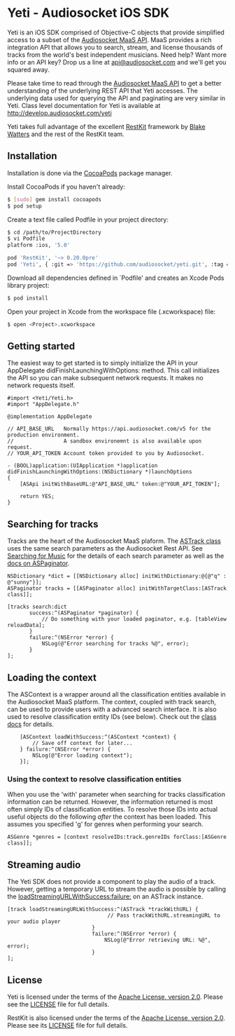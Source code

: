 # Yeti - Audiosocket iOS SDK

Yeti is an iOS SDK comprised of Objective-C objects that provide simplified access to a
subset of the [Audiosocket MaaS API](http://http://develop.audiosocket.com/).
MaaS provides a rich integration API that allows you to search, stream, and license
thousands of tracks from the world's best
independent musicians. Need help? Want more info or an API key?
Drop us a line at api@audiosocket.com and we'll get you squared away.

Please take time to read through the [Audiosocket MaaS API](http://http://develop.audiosocket.com/) to get
a better understanding of the underlying REST API that Yeti accesses.
The underlying data used for querying the API and paginating are very similar in Yeti.
Class level documentation for Yeti is available at http://develop.audiosocket.com/yeti

Yeti takes full advantage of the excellent [RestKit](https://github.com/RestKit/RestKit)
framework  by [Blake Watters](http://twitter.com/blakewatters) and the rest of the RestKit team.

## Installation

Installation is done via the [CocoaPods](http://cocoapods.org/) package manager.

Install CocoaPods if you haven't already:

``` bash
$ [sudo] gem install cocoapods
$ pod setup
```

Create a text file called Podfile in your project directory:

``` bash
$ cd /path/to/ProjectDirectory
$ vi Podfile
platform :ios, '5.0'

pod 'RestKit', '~> 0.20.0pre'
pod 'Yeti', { :git => 'https://github.com/audiosocket/yeti.git', :tag => 'v0.2.0' }
```

Download all dependencies defined in `Podfile' and creates an Xcode Pods library project:

``` bash
$ pod install
```

Open your project in Xcode from the workspace file (.xcworkspace) file:

``` bash
$ open <Project>.xcworkspace
```

## Getting started

The easiest way to get started is to simply initialize the API in your
AppDelegate didFinishLaunchingWithOptions: method. This call initializes the API
so you can make subsequent network requests. It makes no network requests itself.

```
#import <Yeti/Yeti.h>
#import "AppDelegate.h"

@implementation AppDelegate

// API_BASE_URL   Normally https://api.audiosocket.com/v5 for the production environment.
//                A sandbox environemnt is also available upon request.
// YOUR_API_TOKEN Account token provided to you by Audiosocket.

- (BOOL)application:(UIApplication *)application didFinishLaunchingWithOptions:(NSDictionary *)launchOptions
{
    [ASApi initWithBaseURL:@"API_BASE_URL" token:@"YOUR_API_TOKEN"];

    return YES;
}
```

## Searching for tracks

Tracks are the heart of the Audiosocket MaaS plaform. The
[ASTrack class](http://develop.audiosocket.com/yeti/Classes/ASTrack.html) uses the same search parameters
as the Audiosocket Rest API. See [Searching for Music](http://develop.audiosocket.com/v5-api#searching)
for the details of each search parameter as well as the
[docs on ASPaginator](http://develop.audiosocket.com/yeti/Classes/ASPaginator.html).

```
NSDictionary *dict = [[NSDictionary alloc] initWithDictionary:@{@"q" : @"sunny"}];
ASPaginator tracks = [[ASPaginator alloc] initWithTargetClass:[ASTrack class]];

[tracks search:dict
       success:^(ASPaginator *paginator) {
           // Do something with your loaded paginator, e.g. [tableView reloadData];
       }
       failure:^(NSError *error) {
           NSLog(@"Error searching for tracks %@", error);
       }
];
```

## Loading the context

The ASContext is a wrapper around all the classification entities available in the Audiosocket MaaS platform.
The context, coupled with track search, can be used to provide users with a advanced search
interface. It is also used to resolve classification entity IDs (see below). Check out
the [class docs](http://develop.audiosocket.com/yeti/Classes/ASContext.html) for details.

```
    [ASContext loadWithSuccess:^(ASContext *context) {
        // Save off context for later...
    } failure:^(NSError *error) {
        NSLog(@"Error loading context");
    }];

```

### Using the context to resolve classification entities

When you use the 'with' parameter when searching for tracks classification
information can be returned. However, the information returned is most
often simply IDs of classification entities. To resolve those IDs into
actual useful objects do the following *after* the context has been loaded.
This assumes you specified 'g' for genres when performing your search.

```
ASGenre *genres = [context resolveIDs:track.genreIDs forClass:[ASGenre class]];
```

## Streaming audio

The Yeti SDK does not provide a component to play the audio of a track. However,
getting a temporary URL to stream the audio is possible by calling the
[loadStreamingURLWithSuccess:failure:](http://develop.audiosocket.com/yeti/Classes/ASTrack.html#//api/name/loadStreamingURLWithSuccess:failure:)
on an ASTrack instance.

```
[track loadStreamingURLWithSuccess:^(ASTrack *trackWithURL) {
                                // Pass trackWithURL.streamingURL to your audio player
                           }
                           failure:^(NSError *error) {
                               NSLog(@"Error retrieving URL: %@", error);
                           }
];
```

## License

Yeti is licensed under the terms of the [Apache License, version 2.0](http://www.apache.org/licenses/LICENSE-2.0.html).
Please see the [LICENSE](https://raw.github.com/audiosocket/yeti/master/LICENSE) file for full details.

RestKit is also licensed under the terms of the [Apache License, version 2.0](http://www.apache.org/licenses/LICENSE-2.0.html).
Please see its [LICENSE](https://github.com/RestKit/RestKit/blob/master/LICENSE) file for full details.
